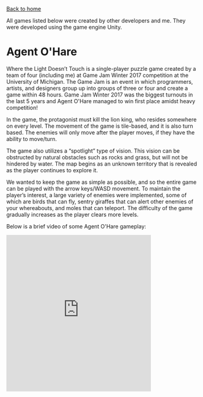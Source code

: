 [Back to home](https://venkatvv.github.io/)

All games listed below were created by other developers and me. They were developed using the game engine Unity.

# Agent O'Hare
Where the Light Doesn’t Touch is a single-player puzzle game created by a team of four (including me) at Game Jam Winter 2017 competition at the University of Michigan. The Game Jam is an event in which programmers, artists, and designers group up into groups of three or four and create a game within 48 hours. Game Jam Winter 2017 was the biggest turnouts in the last 5 years and Agent O'Hare managed to win first place amidst heavy competition!

In the game, the protagonist must kill the lion king, who resides somewhere on every level. The movement of the game is tile-based, and it is also turn based. The enemies will only move after the player moves, if they have the ability to move/turn. 

The game also utilizes a “spotlight” type of vision. This vision can be obstructed by natural obstacles such as rocks and grass, but will not be hindered by water. The map begins as an unknown territory that is revealed as the player continues to explore it.

We wanted to keep the game as simple as possible, and so the entire game can be played with the arrow keys/WASD movement. To maintain the player’s interest, a large variety of enemies were implemented, some of which are birds that can fly, sentry giraffes that can alert other enemies of your whereabouts, and moles that can teleport. The difficulty of the game gradually increases as the player clears more levels. 

Below is a brief video of some Agent O'Hare gameplay:
<iframe width="75%" height="410" src="https://www.youtube.com/embed/wzXzEg1Khlo" frameborder="0" allowfullscreen></iframe>
